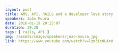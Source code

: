 ```yaml
---
layout: post
title: AMS, API, RAILS and a developer love story
speakers: João Moura
date: 2016-01-19 20:25:07
duration: 39:28
tags: [ rails, API ]
img: /assets/image/speakers/joao-moura.jpg
link: https://www.youtube.com/watch?v=lzn3icOUArU
---
```

